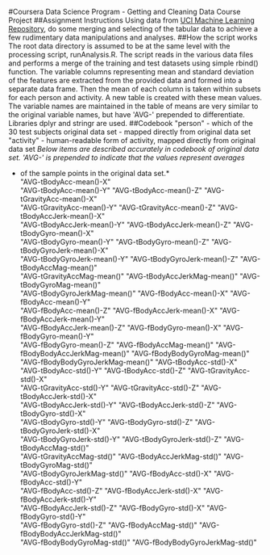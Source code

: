 #Coursera Data Science Program - Getting and Cleaning Data Course Project
##Assignment Instructions
Using data from [UCI Machine Learning Repository](http://archive.ics.uci.edu/ml/datasets/Human+Activity+Recognition+Using+Smartphones),
do some merging and selecting of the tabular data to achieve a few rudimentary data manipulations and analyses.
##How the script works
The root data directory is assumed to be at the same level with the processing script, runAnalysis.R.
The script reads in the various data files and performs a merge of the training and test datasets using simple rbind() function.
The variable columns representing mean and standard deviation of the features are extracted from the provided data
and formed into a separate data frame. Then the mean of each column is taken within subsets for each person and activity. 
A new table is created with these mean values. The variable names are maintained in the table of means are very similar 
to the original variable names, but have 'AVG-' prepended to differentiate.
Libraries dplyr and stringr are used.
##Codebook
"person"    - which of the 30 test subjects original data set - mapped directly from original data set   
"activity"  - human-readable form of activity, mapped directly from original data set
*Below items are described accurately in codebook of original data set.*
*'AVG-' is prepended to indicate that the values represent averages*
*  of the sample points in the original data set.*            
"AVG-tBodyAcc-mean()-X"          
"AVG-tBodyAcc-mean()-Y"           "AVG-tBodyAcc-mean()-Z"           "AVG-tGravityAcc-mean()-X"       
"AVG-tGravityAcc-mean()-Y"        "AVG-tGravityAcc-mean()-Z"        "AVG-tBodyAccJerk-mean()-X"      
"AVG-tBodyAccJerk-mean()-Y"       "AVG-tBodyAccJerk-mean()-Z"       "AVG-tBodyGyro-mean()-X"         
"AVG-tBodyGyro-mean()-Y"          "AVG-tBodyGyro-mean()-Z"          "AVG-tBodyGyroJerk-mean()-X"     
"AVG-tBodyGyroJerk-mean()-Y"      "AVG-tBodyGyroJerk-mean()-Z"      "AVG-tBodyAccMag-mean()"         
"AVG-tGravityAccMag-mean()"       "AVG-tBodyAccJerkMag-mean()"      "AVG-tBodyGyroMag-mean()"        
"AVG-tBodyGyroJerkMag-mean()"     "AVG-fBodyAcc-mean()-X"           "AVG-fBodyAcc-mean()-Y"          
"AVG-fBodyAcc-mean()-Z"           "AVG-fBodyAccJerk-mean()-X"       "AVG-fBodyAccJerk-mean()-Y"      
"AVG-fBodyAccJerk-mean()-Z"       "AVG-fBodyGyro-mean()-X"          "AVG-fBodyGyro-mean()-Y"         
"AVG-fBodyGyro-mean()-Z"          "AVG-fBodyAccMag-mean()"          "AVG-fBodyBodyAccJerkMag-mean()" 
"AVG-fBodyBodyGyroMag-mean()"     "AVG-fBodyBodyGyroJerkMag-mean()" "AVG-tBodyAcc-std()-X"           
"AVG-tBodyAcc-std()-Y"            "AVG-tBodyAcc-std()-Z"            "AVG-tGravityAcc-std()-X"        
"AVG-tGravityAcc-std()-Y"         "AVG-tGravityAcc-std()-Z"         "AVG-tBodyAccJerk-std()-X"       
"AVG-tBodyAccJerk-std()-Y"        "AVG-tBodyAccJerk-std()-Z"        "AVG-tBodyGyro-std()-X"          
"AVG-tBodyGyro-std()-Y"           "AVG-tBodyGyro-std()-Z"           "AVG-tBodyGyroJerk-std()-X"      
"AVG-tBodyGyroJerk-std()-Y"       "AVG-tBodyGyroJerk-std()-Z"       "AVG-tBodyAccMag-std()"          
"AVG-tGravityAccMag-std()"        "AVG-tBodyAccJerkMag-std()"       "AVG-tBodyGyroMag-std()"         
"AVG-tBodyGyroJerkMag-std()"      "AVG-fBodyAcc-std()-X"            "AVG-fBodyAcc-std()-Y"           
"AVG-fBodyAcc-std()-Z"            "AVG-fBodyAccJerk-std()-X"        "AVG-fBodyAccJerk-std()-Y"       
"AVG-fBodyAccJerk-std()-Z"        "AVG-fBodyGyro-std()-X"           "AVG-fBodyGyro-std()-Y"          
"AVG-fBodyGyro-std()-Z"           "AVG-fBodyAccMag-std()"           "AVG-fBodyBodyAccJerkMag-std()"  
"AVG-fBodyBodyGyroMag-std()"      "AVG-fBodyBodyGyroJerkMag-std()" 